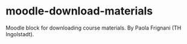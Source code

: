 moodle-download-materials
=========================

Moodle block for downloading course materials. By Paola Frignani (TH Ingolstadt). 
